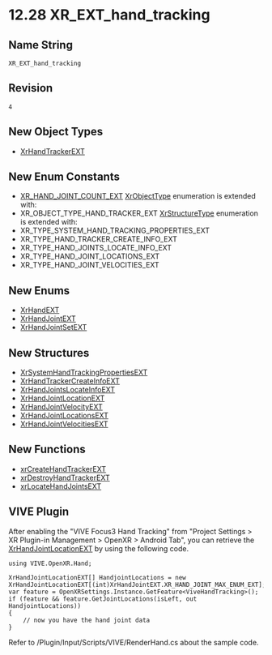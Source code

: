 # 12.28 XR_EXT_hand_tracking
## Name String
    XR_EXT_hand_tracking
## Revision
    4
## New Object Types
- [XrHandTrackerEXT](https://www.khronos.org/registry/OpenXR/specs/1.0/html/xrspec.html#XrHandTrackerEXT)
## New Enum Constants
- [XR_HAND_JOINT_COUNT_EXT](https://www.khronos.org/registry/OpenXR/specs/1.0/html/xrspec.html#XR_HAND_JOINT_COUNT_EXT)
[XrObjectType](https://www.khronos.org/registry/OpenXR/specs/1.0/html/xrspec.html#XrObjectType) enumeration is extended with:
- XR_OBJECT_TYPE_HAND_TRACKER_EXT
[XrStructureType](https://www.khronos.org/registry/OpenXR/specs/1.0/html/xrspec.html#XrStructureType) enumeration is extended with:
- XR_TYPE_SYSTEM_HAND_TRACKING_PROPERTIES_EXT
- XR_TYPE_HAND_TRACKER_CREATE_INFO_EXT
- XR_TYPE_HAND_JOINTS_LOCATE_INFO_EXT
- XR_TYPE_HAND_JOINT_LOCATIONS_EXT
- XR_TYPE_HAND_JOINT_VELOCITIES_EXT
## New Enums
- [XrHandEXT](https://www.khronos.org/registry/OpenXR/specs/1.0/html/xrspec.html#XrHandEXT)
- [XrHandJointEXT](https://www.khronos.org/registry/OpenXR/specs/1.0/html/xrspec.html#XrHandJointEXT)
- [XrHandJointSetEXT](https://www.khronos.org/registry/OpenXR/specs/1.0/html/xrspec.html#XrHandJointSetEXT)
## New Structures
- [XrSystemHandTrackingPropertiesEXT](https://www.khronos.org/registry/OpenXR/specs/1.0/html/xrspec.html#XrSystemHandTrackingPropertiesEXT)
- [XrHandTrackerCreateInfoEXT](https://www.khronos.org/registry/OpenXR/specs/1.0/html/xrspec.html#XrHandTrackerCreateInfoEXT)
- [XrHandJointsLocateInfoEXT](https://www.khronos.org/registry/OpenXR/specs/1.0/html/xrspec.html#XrHandJointsLocateInfoEXT)
- [XrHandJointLocationEXT](https://www.khronos.org/registry/OpenXR/specs/1.0/html/xrspec.html#XrHandJointLocationEXT)
- [XrHandJointVelocityEXT](https://www.khronos.org/registry/OpenXR/specs/1.0/html/xrspec.html#XrHandJointVelocityEXT)
- [XrHandJointLocationsEXT](https://www.khronos.org/registry/OpenXR/specs/1.0/html/xrspec.html#XrHandJointLocationsEXT)
- [XrHandJointVelocitiesEXT](https://www.khronos.org/registry/OpenXR/specs/1.0/html/xrspec.html#XrHandJointVelocitiesEXT)
## New Functions
- [xrCreateHandTrackerEXT](https://www.khronos.org/registry/OpenXR/specs/1.0/html/xrspec.html#xrCreateHandTrackerEXT)
- [xrDestroyHandTrackerEXT](https://www.khronos.org/registry/OpenXR/specs/1.0/html/xrspec.html#xrDestroyHandTrackerEXT)
- [xrLocateHandJointsEXT](https://www.khronos.org/registry/OpenXR/specs/1.0/html/xrspec.html#xrLocateHandJointsEXT)

## VIVE Plugin

After enabling the "VIVE Focus3 Hand Tracking" from "Project Settings > XR Plugin-in Management > OpenXR > Android Tab", you can retrieve the [XrHandJointLocationEXT](https://www.khronos.org/registry/OpenXR/specs/1.0/html/xrspec.html#XrHandJointLocationEXT) by using the following code.

    using VIVE.OpenXR.Hand;

    XrHandJointLocationEXT[] HandjointLocations = new XrHandJointLocationEXT[(int)XrHandJointEXT.XR_HAND_JOINT_MAX_ENUM_EXT];
    var feature = OpenXRSettings.Instance.GetFeature<ViveHandTracking>();
    if (feature && feature.GetJointLocations(isLeft, out HandjointLocations))
    {
        // now you have the hand joint data
    }

Refer to <VIVE OpenXR sample path>/Plugin/Input/Scripts/VIVE/RenderHand.cs about the sample code.
